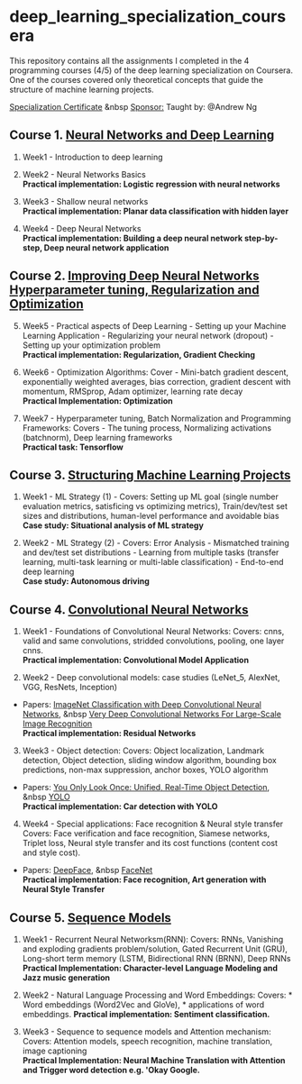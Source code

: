# deep_learning_specialization_coursera
This repository contains all the assignments I completed in the 4 programming courses (4/5) of the deep learning specialization on Coursera. One of the courses covered only theoretical concepts that guide the structure of machine learning projects.

[Specialization Certificate](https://www.coursera.org/account/accomplishments/specialization/certificate/27L7AT7ZQ6GC) &nbsp [Sponsor:](https://www.deeplearning.ai/)
Taught by: @Andrew Ng


## Course 1. [Neural Networks and Deep Learning](https://www.coursera.org/account/accomplishments/verify/V5DLC5DB8XTG)
1. Week1 - Introduction to deep learning

2. Week2 - Neural Networks Basics <br>
**Practical implementation: Logistic regression with neural networks**

3. Week3 - Shallow neural networks <br>
**Practical implementation: Planar data classification with hidden layer**

4. Week4 - Deep Neural Networks <br>
**Practical implementation: Building a deep neural network step-by-step, Deep neural network application**


## Course 2. [Improving Deep Neural Networks Hyperparameter tuning, Regularization and Optimization](https://www.coursera.org/account/accomplishments/verify/FT4UZMMZPU3G)
5. Week5 - Practical aspects of Deep Learning - Setting up your Machine Learning Application - Regularizing your neural network (dropout) - Setting up your optimization problem
 <br>**Practical implementation: Regularization, Gradient Checking**

6. Week6 - Optimization Algorithms: Cover - Mini-batch gradient descent, exponentially weighted averages, bias correction, gradient descent with momentum, RMSprop, Adam optimizer, learning rate decay <br>
**Practical Implementation: Optimization**

7. Week7 - Hyperparameter tuning, Batch Normalization and Programming Frameworks: Covers - The tuning process, Normalizing activations (batchnorm), Deep learning frameworks
 <br>**Practical task: Tensorflow**


## Course 3. [Structuring Machine Learning Projects](https://www.coursera.org/account/accomplishments/certificate/GJ4MCK3TCGPG)
1. Week1 - ML Strategy (1) - Covers: Setting up ML goal (single number evaluation metrics, satisficing vs optimizing metrics), Train/dev/test set sizes and distributions, human-level performance and avoidable bias
 <br>**Case study: Situational analysis of ML strategy**

2. Week2 - ML Strategy (2) - Covers: Error Analysis - Mismatched training and dev/test set distributions - Learning from multiple tasks (transfer learning, multi-task learning or multi-lable classification) - End-to-end deep learning
 <br>**Case study: Autonomous driving**


## Course 4. [Convolutional Neural Networks](https://www.coursera.org/account/accomplishments/certificate/LK3CPQ2Z84GB)
1. Week1 - Foundations of Convolutional Neural Networks: Covers: cnns, valid and same convolutions, stridded convolutions, pooling, one layer cnns.
 <br>**Practical implementation: Convolutional Model Application**

2. Week2 - Deep convolutional models: case studies (LeNet_5, AlexNet, VGG, ResNets, Inception) 
* Papers:  [ImageNet Classification with Deep Convolutional Neural Networks](https://papers.nips.cc/paper/4824-imagenet-classification-with-deep-convolutional-neural-networks.pdf), &nbsp [Very Deep Convolutional Networks For Large-Scale Image Recognition](https://arxiv.org/pdf/1409.1556.pdf)
 <br>**Practical implementation: Residual Networks**

3. Week3 - Object detection: Covers: Object localization, Landmark detection, Object detection, sliding window algorithm, bounding box predictions, non-max suppression, anchor boxes, YOLO algorithm
* Papers: [You Only Look Once: Unified, Real-Time Object Detection](https://arxiv.org/pdf/1506.02640.pdf), &nbsp [YOLO](https://arxiv.org/pdf/1612.08242.pdf)
<br>**Practical implementation: Car detection with YOLO**

4. Week4 - Special applications: Face recognition & Neural style transfer Covers: Face verification and face recognition, Siamese networks, Triplet loss, Neural style transfer and its cost functions (content cost and style cost).
* Papers: [DeepFace](https://www.cs.toronto.edu/~ranzato/publications/taigman_cvpr14.pdf), &nbsp [FaceNet](https://www.cv-foundation.org/openaccess/content_cvpr_2015/papers/Schroff_FaceNet_A_Unified_2015_CVPR_paper.pdf)
<br>**Practical implementation: Face recognition, Art generation with Neural Style Transfer**


## Course 5. [Sequence Models](https://www.coursera.org/account/accomplishments/certificate/YCVUGRS3A6SF)
1. Week1 - Recurrent Neural Networksm(RNN): Covers: RNNs, Vanishing and exploding gradients problem/solution, Gated Recurrent Unit (GRU), Long-short term memory (LSTM, Bidirectional RNN (BRNN), Deep RNNs 
<br>**Practical Implementation: Character-level Language Modeling and Jazz music generation**

2. Week2 - Natural Language Processing and Word Embeddings: Covers: * Word embeddings (Word2Vec and GloVe), * applications of word embeddings. 
**Practical implementation: Sentiment classification.**

3. Week3 - Sequence to sequence models and Attention mechanism: Covers: Attention models, speech recognition, machine translation, image captioning 
<br>**Practical Implementation: Neural Machine Translation with Attention and Trigger word detection e.g. 'Okay Google.**
